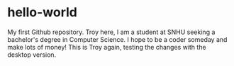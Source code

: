 # hello-world
My first Github repository.
Troy here, I am a student at SNHU seeking a bachelor's degree in Computer Science.
I hope to be a coder someday and make lots of money!
This is Troy again, testing
the changes with the desktop version.
